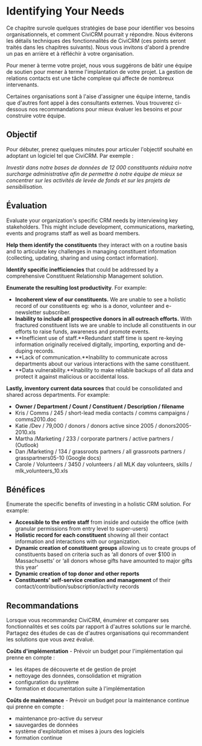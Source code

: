 Identifying Your Needs
======================

Ce chapitre survole quelques stratégies de base pour identifier vos besoins organisationnels, et comment CiviCRM pourrait y répondre. Nous éviterons les détails techniques des fonctionnalités de CiviCRM (ces points seront traités dans les chapitres suivants). Nous vous invitons d'abord à prendre un pas en arrière et à réfléchir à votre organisation. 

Pour mener à terme votre projet, nous vous suggérons de bâtir une équipe de soutien pour mener à terme l'implantation de votre projet. La gestion de relations contacts est une tâche complexe qui affecte de nombreux intervenants.

Certaines organisations sont à l'aise d'assigner une équipe interne, tandis que d'autres font appel à des consultants externes. Vous trouverez ci-dessous nos recommandations pour mieux évaluer les besoins et pour construire votre équipe.

Objectif
----

Pour débuter, prenez quelques minutes pour articuler l'objectif souhaité en adoptant un logiciel tel que CiviCRM. Par exemple :

*Investir dans notre bases de données de 12 000 constituants réduira notre surcharge administrative afin de permettre à notre équipe de mieux se concentrer sur les activités de levée de fonds et sur les projets de sensibilisation.*

Évaluation
----------

Evaluate your organization's specific CRM needs by interviewing key
stakeholders. This might include development, communications, marketing,
events and programs staff as well as board members.

**Help them identify the constituents** they interact with on a routine
basis and to articulate key challenges in managing constituent
information (collecting, updating, sharing and using contact
information).

**Identify specific inefficiencies** that could be addressed by a
comprehensive Constituent Relationship Management solution.

**Enumerate the resulting lost productivity**. For example:

-   **Incoherent view of our constituents.** We are unable to see a
    holistic record of our constituents eg: who is a donor, volunteer
    and e-newsletter subscriber.
-   **Inability to include all prospective donors in all outreach
    efforts.** With fractured constituent lists we are unable to include
    all constituents in our efforts to raise funds, awareness and
    promote events.
-   **Inefficient use of staff.**Redundant staff time is spent re-keying
    information originally received digitally, importing, exporting and
    de-duping records.
-   **Lack of communication.**Inability to communicate across
    departments about our various interactions with the same
    constituent.
-   **Data vulnerability.**Inability to make reliable backups of all
    data and protect it against malicious or accidental loss.


**Lastly, inventory current data sources** that could be consolidated
and shared across departments. For example:

-   **Owner / Department / Count / Constituent / Description /
    filename**
-   Kris / Comms / 245 / short-lead media contacts / comms campaigns /
    comms2010.doc
-   Katie /Dev / 79,000 / donors / donors active since 2005 /
    donors2005-2010.xls
-   Martha /Marketing / 233 / corporate partners / active partners /
    (Outlook)
-   Dan /Marketing / 134 / grassroots partners / all grassroots partners
    / grasspartners05-10 (Google docs)
-   Carole / Volunteers / 3450 / volunteers / all MLK day volunteers,
    skills / mlk_volunteers_10.xls

Bénéfices
--------

Enumerate the specific benefits of investing in a holistic CRM solution.
For example:

-   **Accessible to the entire staff** from inside and outside the
    office (with granular permissions from entry level to super-users)
-   **Holistic record for each constituent** showing all their contact
    information and interactions with our organization.
-   **Dynamic creation of constituent groups** allowing us to create
    groups of constituents based on criteria such as ‘all donors of over
    $100 in Massachusetts’ or ‘all donors whose gifts have amounted to
    major gifts this year’
-   **Dynamic creation of top donor and other reports**
-   **Constituents' self-service creation and management** of their
    contact/contribution/subscription/activity records

Recommandations
---------------

Lorsque vous recommandez CiviCRM, énumérer et comparer ses fonctionnalités et ses coûts par rapport à d'autres solutions sur le marché. Partagez des études de cas de d'autres organisations qui recommandent les solutions que vous avez évalué.

**Coûts d'implémentation** - Prévoir un budget pour l'implémentation qui prenne en compte :

-  les étapes de découverte et de gestion de projet
-  nettoyage des données, consolidation et migration
-  configuration du système
-  formation et documentation suite à l'implémentation

**Coûts de maintenance** - Prévoir un budget pour la maintenance continue qui prenne en compte :

-   maintenance pro-active du serveur
-   sauvegardes de données
-   système d'exploitation et mises à jours des logiciels
-   formation continue
